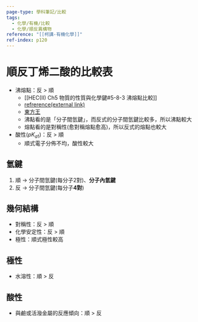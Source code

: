 ```yaml
---
page-type: 學科筆記/比較
tags:
  - 化學/有機/比較
  - 化學/順反異構物
reference: "[[柯講-有機化學]]"
ref-index: p120
---
```

# 順反丁烯二酸的比較表
- 沸熔點：反 > 順
	- [[HEC(II) Ch5 物質的性質與化學鍵#5-8-3 沸熔點比較]]
	- [refrerence(external link)](https://www.clearnotebooks.com/zh-TW/questions/1011296)
	- [東方王](https://youtu.be/MqZ29Hq7_xw?si=y1u0IZq80sRQTwEh)
	- 沸點看的是「分子間氫鍵」，而反式的分子間氫鍵比較多，所以沸點較大
	- 熔點看的是對稱性(愈對稱熔點愈高)，所以反式的熔點也較大
- 酸性($pK_{a1}$)：反 > 順
	- 順式電子分佈不均，酸性較大
## 氫鍵
1. 順 -> 分子間氫鍵(每分子2對)、**分子內氫鍵**
2. 反 -> 分子間氫鍵(每分子**4對**)
## 幾何結構
- 對稱性：反 > 順
- 化學安定性：反 > 順
- 極性：順式極性較高
## 極性
- 水溶性：順 > 反
## 酸性
- 與鹼或活潑金屬的反應傾向：順 > 反